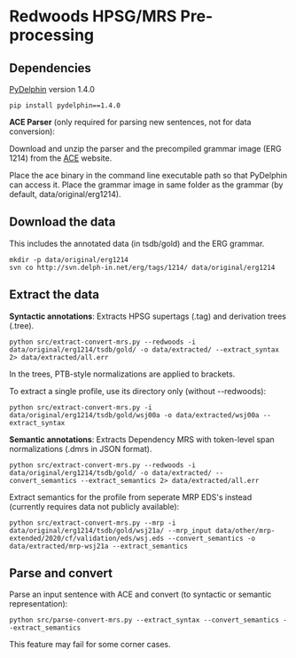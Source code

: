 # Redwoods HPSG/MRS Pre-processing

## Dependencies

[PyDelphin](https://github.com/delph-in/pydelphin) version 1.4.0 

```
pip install pydelphin==1.4.0
```

**ACE Parser** (only required for parsing new sentences, not for data conversion):

Download and unzip the parser and the precompiled grammar image (ERG 1214) from the [ACE](http://sweaglesw.org/linguistics/ace/) website.

Place the ace binary in the command line executable path so that PyDelphin can access it. Place the grammar image in same folder as the grammar (by default, data/original/erg1214).

## Download the data

This includes the annotated data (in tsdb/gold) and the ERG grammar.

```
mkdir -p data/original/erg1214
svn co http://svn.delph-in.net/erg/tags/1214/ data/original/erg1214
```

## Extract the data

**Syntactic annotations**: Extracts HPSG supertags (.tag) and derivation trees (.tree).

```
python src/extract-convert-mrs.py --redwoods -i data/original/erg1214/tsdb/gold/ -o data/extracted/ --extract_syntax 2> data/extracted/all.err
```

In the trees, PTB-style normalizations are applied to brackets. 

To extract a single profile, use its directory only (without --redwoods):

```
python src/extract-convert-mrs.py -i data/original/erg1214/tsdb/gold/wsj00a -o data/extracted/wsj00a --extract_syntax
``` 

**Semantic annotations**: Extracts Dependency MRS with token-level span normalizations (.dmrs in JSON format).


```
python src/extract-convert-mrs.py --redwoods -i data/original/erg1214/tsdb/gold/ -o data/extracted/ --convert_semantics --extract_semantics 2> data/extracted/all.err
```

Extract semantics for the profile from seperate MRP EDS's instead (currently requires data not publicly available):

```
python src/extract-convert-mrs.py --mrp -i data/original/erg1214/tsdb/gold/wsj21a/ --mrp_input data/other/mrp-extended/2020/cf/validation/eds/wsj.eds --convert_semantics -o data/extracted/mrp-wsj21a --extract_semantics
```

## Parse and convert

Parse an input sentence with ACE and convert (to syntactic or semantic representation):

```
python src/parse-convert-mrs.py --extract_syntax --convert_semantics --extract_semantics
```

This feature may fail for some corner cases. 

